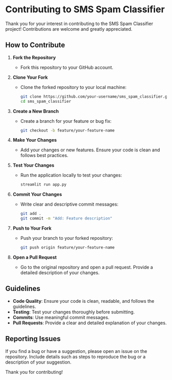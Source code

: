 # Contributing to SMS Spam Classifier  

Thank you for your interest in contributing to the SMS Spam Classifier project! Contributions are welcome and greatly appreciated.  

## How to Contribute  

1. **Fork the Repository**  
   - Fork this repository to your GitHub account.  

2. **Clone Your Fork**  
   - Clone the forked repository to your local machine:  
     ```bash
     git clone https://github.com/your-username/sms_spam_classifier.git  
     cd sms_spam_classifier  
     ```  

3. **Create a New Branch**  
   - Create a branch for your feature or bug fix:  
     ```bash
     git checkout -b feature/your-feature-name  
     ```  

4. **Make Your Changes**  
   - Add your changes or new features. Ensure your code is clean and follows best practices.  

5. **Test Your Changes**  
   - Run the application locally to test your changes:  
     ```bash
     streamlit run app.py  
     ```  

6. **Commit Your Changes**  
   - Write clear and descriptive commit messages:  
     ```bash
     git add .  
     git commit -m "Add: Feature description"  
     ```  

7. **Push to Your Fork**  
   - Push your branch to your forked repository:  
     ```bash
     git push origin feature/your-feature-name  
     ```  

8. **Open a Pull Request**  
   - Go to the original repository and open a pull request. Provide a detailed description of your changes.  

## Guidelines  

- **Code Quality**: Ensure your code is clean, readable, and follows the guidelines.  
- **Testing**: Test your changes thoroughly before submitting.  
- **Commits**: Use meaningful commit messages.  
- **Pull Requests**: Provide a clear and detailed explanation of your changes.  

## Reporting Issues  

If you find a bug or have a suggestion, please open an issue on the repository. Include details such as steps to reproduce the bug or a description of your suggestion.  

Thank you for contributing!  
